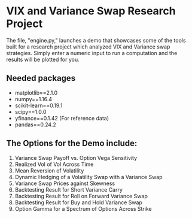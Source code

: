 # VIX and Variance Swap Research Project

The file, "engine.py," launches a demo that showcases some of the tools built for a research project which analyzed VIX and Variance swap strategies. Simply enter a numeric input to run a computation and the results will be plotted for you.

## Needed packages
- matplotlib==2.1.0
- numpy==1.16.4
- scikit-learn==0.19.1
- scipy==1.0.0
- yfinance==0.1.42 (For reference data)
- pandas==0.24.2

## The Options for the Demo include:

1. Variance Swap Payoff vs. Option Vega Sensitivity
2. Realized Vol of Vol Across Time
3. Mean Reversion of Volatility
4. Dynamic Hedging of a Volatility Swap with a Variance Swap
5. Variance Swap Prices against Skewness
6. Backtesting Result for Short Variance Carry
7. Backtesting Result for Roll on Forward Variance Swap
8. Backtesting Result for Buy and Hold Variance Swap
9. Option Gamma for a Spectrum of Options Across Strike

